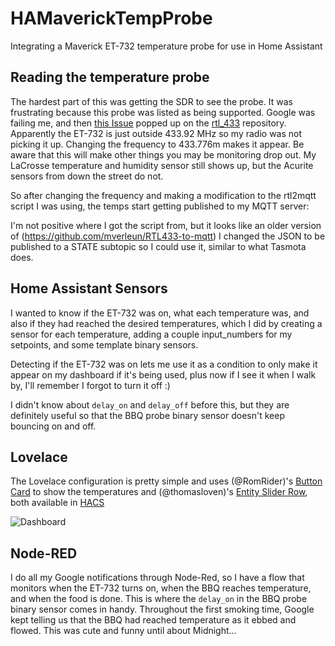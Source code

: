 # HAMaverickTempProbe
Integrating a Maverick ET-732 temperature probe for use in Home Assistant

## Reading the temperature probe
The hardest part of this was getting the SDR to see the probe.  It was frustrating because this probe was listed as being supported.  Google was failing me, and then [this Issue](https://github.com/merbanan/rtl_433/issues/1360#issuecomment-621557516) popped up on the [rtl_433](https://github.com/merbanan/rtl_433) repository.  Apparently the ET-732 is just outside 433.92 MHz so my radio was not picking it up.  Changing the frequency to 433.776m makes it appear.  Be aware that this will make other things you may be monitoring drop out.  My LaCrosse temperature and humidity sensor still shows up, but the Acurite sensors from down the street do not.

So after changing the frequency and making a modification to the rtl2mqtt script I was using, the temps start getting published to my MQTT server:

I'm not positive where I got the script from, but it looks like an older version of (https://github.com/mverleun/RTL433-to-mqtt) I changed the JSON to be published to a STATE subtopic so I could use it, similar to what Tasmota does.

## Home Assistant Sensors
I wanted to know if the ET-732 was on, what each temperature was, and also if they had reached the desired temperatures, which I did by creating a sensor for each temperature, adding a couple input_numbers for my setpoints, and some template binary sensors.

Detecting if the ET-732 was on lets me use it as a condition to only make it appear on my dashboard if it's being used, plus now if I see it when I walk by, I'll remember I forgot to turn it off :)

I didn't know about `delay_on` and `delay_off` before this, but they are definitely useful so that the BBQ probe binary sensor doesn't keep bouncing on and off.

## Lovelace
The Lovelace configuration is pretty simple and uses (@RomRider)'s [Button Card](https://github.com/custom-cards/button-card) to show the temperatures and (@thomasloven)'s [Entity Slider Row](https://github.com/thomasloven/lovelace-slider-entity-row), both available in [HACS](https://hacs.xyz/)

![Dashboard](images/kitchen-dashboard.jog)

## Node-RED
I do all my Google notifications through Node-Red, so I have a flow that monitors when the ET-732 turns on, when the BBQ reaches temperature, and when the food is done.  This is where the `delay_on` in the BBQ probe binary sensor comes in handy.  Throughout the first smoking time, Google kept telling us that the BBQ had reached temperature as it ebbed and flowed.  This was cute and funny until about Midnight...
